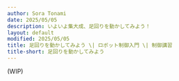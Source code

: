 ```yaml
---
author: Sora Tonami
date: 2025/05/05
description: いよいよ集大成、足回りを動かしてみよう！
layout: default
modified: 2025/05/05
title: 足回りを動かしてみよう \| ロボット制御入門 \| 制御講習
title-short: 足回りを動かしてみよう
---
```


(WIP)
